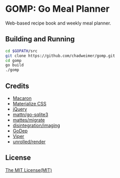 # GOMP: Go Meal Planner

Web-based recipe book and weekly meal planner.

## Building and Running

```bash
cd $GOPATH/src
git clone https://github.com/chadweimer/gomp.git
cd gomp
go build
./gomp
```

## Credits

* [Macaron](https://go-macaron.com)
* [Materialize CSS](http://materializecss.com)
* [jQuery](https://jquery.com)
* [mattn/go-sqlite3](https://github.com/mattn/go-sqlite3)
* [mattes/migrate](https://github.com/mattes/migrate)
* [disintegration/imaging](https://github.com/disintegration/imaging)
* [GoDep](https://github.com/tools/godep)
* [Viper](https://github.com/spf13/viper)
* [unrolled/render](https://github.com/unrolled/render)

## License

[The MIT License(MIT)](LICENSE)